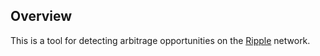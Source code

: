 ## Overview

This is a tool for detecting arbitrage opportunities on the [Ripple](https://ripple.com/) network.
